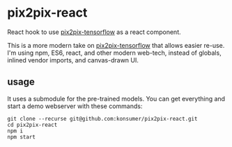 # pix2pix-react

React hook to use [pix2pix-tensorflow](https://github.com/affinelayer/pix2pix-tensorflow) as a react component.

This is a more modern take on [pix2pix-tensorflow](https://github.com/affinelayer/pix2pix-tensorflow) that allows easier re-use. I'm using npm, ES6, react, and other modern web-tech, instead of globals, inlined vendor imports, and canvas-drawn UI.

## usage

It uses a submodule for the pre-trained models. You can get everything and start a demo webserver with these commands:

```
git clone --recurse git@github.com:konsumer/pix2pix-react.git
cd pix2pix-react
npm i
npm start
```